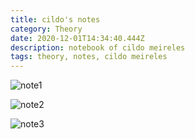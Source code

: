 ```yaml
---
title: cildo's notes
category: Theory
date: 2020-12-01T14:34:40.444Z
description: notebook of cildo meireles
tags: theory, notes, cildo meireles
---
```



![note1](/img/screen-shot-2020-12-01-at-15.34.17.png "note1")

![note2](/img/screen-shot-2020-12-01-at-15.34.31.png "note2")

![note3](/img/screen-shot-2020-12-01-at-15.34.34.png "note3")